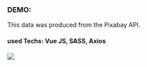 <h3>DEMO:</h3>
<p>This data was produced from the Pixabay API.</p>
<h4>used Techs: Vue JS, SASS, Axios</h4>

<img src="https://user-images.githubusercontent.com/40372039/102021047-19a7a680-3d8e-11eb-9c7f-1c9f728bcb24.png">
